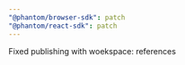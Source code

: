 ```yaml
---
"@phantom/browser-sdk": patch
"@phantom/react-sdk": patch
---
```


Fixed publishing with woekspace: references
